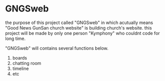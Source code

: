 # GNGSweb
the purpose of this project called "GNGSweb" in which acutually means "Good News GunSan church website" is
building church's website.
this project will be made by only one person "Kymphony" who couldnt code for long time.

"GNGSweb" will contains several functions below.
1) boards
2) chatting room
3) timeline
4) etc
